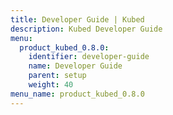 ```yaml
---
title: Developer Guide | Kubed
description: Kubed Developer Guide
menu:
  product_kubed_0.8.0:
    identifier: developer-guide
    name: Developer Guide
    parent: setup
    weight: 40
menu_name: product_kubed_0.8.0
---
```


